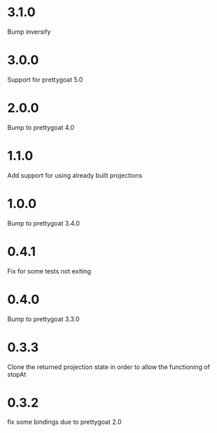 # 3.1.0

Bump inversify

# 3.0.0

Support for prettygoat 5.0

# 2.0.0

Bump to prettygoat 4.0

# 1.1.0

Add support for using already built projections

# 1.0.0

Bump to prettygoat 3.4.0

# 0.4.1

Fix for some tests not exiting

# 0.4.0

Bump to prettygoat 3.3.0

# 0.3.3

Clone the returned projection state in order to allow the functioning of stopAt

# 0.3.2

fix some bindings due to prettygoat 2.0